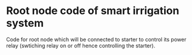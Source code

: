 # Root node code of smart irrigation system

Code for root node which will be connected to starter to control its power relay (swtiching relay on or off hence controlling the starter).
